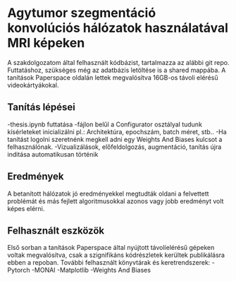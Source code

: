 # Agytumor szegmentáció konvolúciós hálózatok használatával MRI képeken 
A szakdolgozatom által felhasznált kódbázist, tartalmazza az alábbi git repo.
Futtatáshoz, szükséges még az adatbázis letöltése is a shared mappába.
A tanítások Paperspace oldalán lettek megvalósítva 16GB-os távoli elérésű videokártyákokal.

## Tanítás lépései
-thesis.ipynb futtatása
-fájlon belűl a Configurator osztályal tudunk kísérleteket inicializálni pl.: Architektúra, epochszám, batch méret, stb..
-Ha tanítást logolni szeretnénk megkell adni egy Weights And Biases kulcsot a felhasználónak.
-Vizualizálások, előfeldolgozás, augmentáció, tanítás újra inditása automatikusan történik

## Eredmények

A betanított hálózatok jó eredményekkel megtudták oldani a felvettett problémát és más fejlett algoritmusokkal
azonos vagy jobb eredményt volt képes elérni. 

## Felhasznált eszközök
Első sorban a tanítások Paperspace által nyújtott távolíelérésű gépeken voltak megvalósítva, csak a szignifikáns kódrészletek kerültek publikálásra ebben a repoban.
További felhasznált könyvtárak és keretrendszerek:
-Pytorch
-MONAI
-Matplotlib
-Weights And Biases
